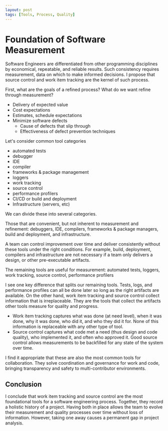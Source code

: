 ```yaml
---
layout: post
tags: [Tools, Process, Quality]
---
```


# Foundation of Software Measurement

Software Engineers are differentiated from other programming disciplines by economical, repeatable, and reliable results. Such consistency requires measurement, data on which to make informed decisions. I propose that source control and work item tracking are the kernel of such process.

First, what are the goals of a refined process? What do we want refine through measurement?
- Delivery of expected value
- Cost expectations
- Estimates, schedule expectations
- Minimize software defects
  - Cause of defects that slip through
  - Effectiveness of defect prevention techniques

Let's consider common tool categories
- automated tests
- debugger
- IDE
- compiler
- frameworks & package management
- loggers
- work tracking
- source control
- performance profilers
- CI/CD or build and deployment
- Infrastructure (servers, etc)

We can divide these into several categories.

Those that are convenient, but not inherent to measurement and refinement: debuggers, IDE, compilers, frameworks & package managers, build and deployment, and infrastructure.

A team can control improvement over time and deliver consistently without these tools under the right conditions. For example, build, deployment, compilers and infrastructure are not necessary if a team only delivers a design, or other pre-executable artifacts.

The remaining tools are useful for measurement: automated tests, loggers, work tracking, source control, performance profilers

I see one key difference that splits our remaining tools. Tests, logs, and performance profiles can all be done later so long as the right artifacts are available. On the other hand, work item tracking and source control collect information that is irreplaceable. They are the tools that collect the artifacts other tools measure for quality and progress.
- Work item tracking captures what was done (at need level), when it was done, why it was done, who did it, and who they did it for. None of this information is replaceable with any other type of tool.
- Source control captures what code met a need (thus design and code quality), who implemented it, and often who approved it. Good source control allows measurements to be backfilled for any state of the system over time.

I find it appropriate that these are also the most common tools for collaboration. They solve coordination and governance for work and code, bringing transparency and safety to multi-contributor environments.

<!-- measurements could be taken at a point in time and still allow quantitative demonstration of improvement -->

## Conclusion
I conclude that work item tracking and source control are the most foundational tools for a software engineering process. Together, they record a holistic history of a project. Having both in place allows the team to evolve their measurement and quality processes over time without loss of information. However, taking one away causes a permanent gap in project analysis. 

<!-- These tools should be standard at this point. Negligence on either tool shows a lack of understanding. I'd argue anyone who does not value these tools cannot be called a professional -->

